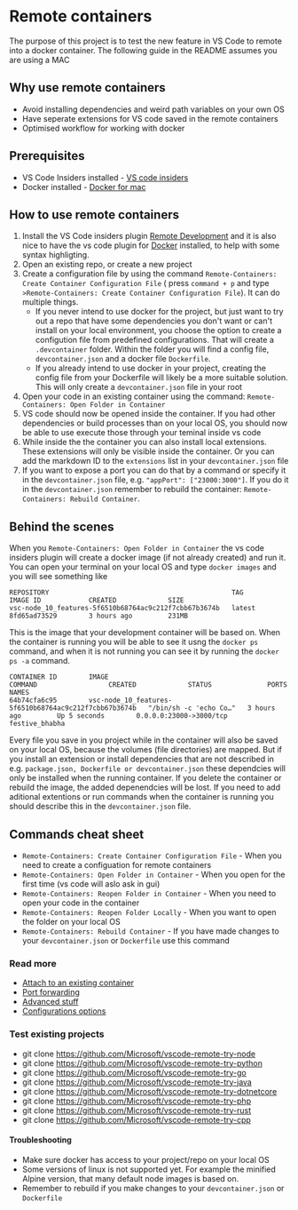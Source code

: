 # Remote containers #

The purpose of this project is to test the new feature in VS Code to remote into a docker container. The following guide in the README assumes you are using a MAC

## Why use remote containers ##

* Avoid installing dependencies and weird path variables on your own OS
* Have seperate extensions for VS code saved in the remote containers
* Optimised workflow for working with docker

## Prerequisites ##

* VS Code Insiders installed - [VS code insiders](https://code.visualstudio.com/insiders)
* Docker installed - [Docker for mac](https://docs.docker.com/docker-for-mac/install/)

## How to use remote containers ##

1. Install the VS Code insiders plugin [Remote Development](https://marketplace.visualstudio.com/items?itemName=ms-vscode-remote.vscode-remote-extensionpack) and it is also nice to have the vs code plugin for [Docker](https://code.visualstudio.com/docs/azure/docker) installed, to help with some syntax highligting.
2. Open an existing repo, or create a new project
3. Create a configuration file by using the command `Remote-Containers: Create Container Configuration File` ( press `command + p` and type `>Remote-Containers: Create Container Configuration File`). It can do multiple things.
    * If you never intend to use docker for the project, but just want to try out a repo that have some dependencies you don't want or can't install on your local environment, you choose the option to create a configution file from predefined configurations. That will create a `.devcontainer` folder. Within the folder you will find a config file, `devcontainer.json` and a docker file `Dockerfile`.
    * If you already intend to use docker in your project, creating the config file from your Dockerfile will likely be a more suitable solution. This will only create a `devcontainer.json` file in your root
4. Open your code in an existing container using the command: `Remote-Containers: Open Folder in Container`
5. VS code should now be opened inside the container. If you had other dependencies or build processes than on your local OS, you should now be able to use execute those through your teminal inside vs code
6. While inside the the container you can also install local extensions. These extensions will only be visible inside the container. Or you can add the markdown ID to the `extensions` list in your `devcontainer.json` file
7. If you want to expose a port you can do that by a command or specify it in the `devcontainer.json` file, e.g. `"appPort": ["23000:3000"]`. If you do it in the `devcontainer.json` remember to rebuild the container: `Remote-Containers: Rebuild Container`.

## Behind the scenes ##

When you `Remote-Containers: Open Folder in Container` the vs code insiders plugin will create a docker image (if not already created) and run it. You can open your terminal on your local OS and type `docker images` and you will see something like

```console
REPOSITORY                                              TAG                 IMAGE ID            CREATED             SIZE
vsc-node_10_features-5f6510b68764ac9c212f7cbb67b3674b   latest              8fd65ad73529        3 hours ago         231MB
```

This is the image that your development container will be based on. When the container is running you will be able to see it usng the `docker ps` command, and when it is not running you can see it by running the `docker ps -a` command.

```console
CONTAINER ID        IMAGE                                                   COMMAND                  CREATED             STATUS              PORTS                     NAMES
64b74cfa6c95        vsc-node_10_features-5f6510b68764ac9c212f7cbb67b3674b   "/bin/sh -c 'echo Co…"   3 hours ago         Up 5 seconds        0.0.0.0:23000->3000/tcp   festive_bhabha
```

Every file you save in you project while in the container will also be saved on your local OS, because the volumes (file directories) are mapped. But if you install an extension or install dependencies that are not described in e.g. `package.json, Dockerfile or devcontainer.json` these dependcies will only be installed when the running container. If you delete the container or rebuild the image, the added depenendcies will be lost. If you need to add aditional extentions or run commands when the container is running you should describe this in the `devcontainer.json` file.

## Commands cheat sheet ##

* `Remote-Containers: Create Container Configuration File` - When you need to create a configuation for remote containers
* `Remote-Containers: Open Folder in Container` - When you open for the first time (vs code will aslo ask in gui)
* `Remote-Containers: Reopen Folder in Container` - When you need to open your code in the container
* `Remote-Containers: Reopen Folder Locally` - When you want to open the folder on your local OS
* `Remote-Containers: Rebuild Container` - If you have made changes to your `devcontainer.json` or `Dockerfile` use this command

### Read more ###

* [Attach to an existing container](https://code.visualstudio.com/docs/remote/containers#_attaching-to-running-containers)
* [Port forwarding](https://code.visualstudio.com/docs/remote/containers#_forwarding-a-port)
* [Advanced stuff](https://code.visualstudio.com/docs/remote/containers#_indepth-setting-up-a-folder-to-run-in-a-container)
* [Configurations options](https://code.visualstudio.com/docs/remote/containers#_devcontainerjson-reference)

### Test existing projects ###

* git clone <https://github.com/Microsoft/vscode-remote-try-node>
* git clone <https://github.com/Microsoft/vscode-remote-try-python>
* git clone <https://github.com/Microsoft/vscode-remote-try-go>
* git clone <https://github.com/Microsoft/vscode-remote-try-java>
* git clone <https://github.com/Microsoft/vscode-remote-try-dotnetcore>
* git clone <https://github.com/Microsoft/vscode-remote-try-php>
* git clone <https://github.com/Microsoft/vscode-remote-try-rust>
* git clone <https://github.com/Microsoft/vscode-remote-try-cpp>

#### Troubleshooting ####

* Make sure docker has access to your project/repo on your local OS
* Some versions of linux is not supported yet. For example the minified Alpine version, that many default node images is based on.
* Remember to rebuild if you make changes to your `devcontainer.json` or `Dockerfile`